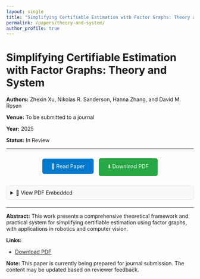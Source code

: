 ```yaml
---
layout: single
title: "Simplifying Certifiable Estimation with Factor Graphs: Theory and System"
permalink: /papers/theory-and-system/
author_profile: true
---
```


# Simplifying Certifiable Estimation with Factor Graphs: Theory and System

**Authors:** Zhexin Xu, Nikolas R. Sanderson, Hanna Zhang, and David M. Rosen

**Venue:** To be submitted to a journal

**Year:** 2025

**Status:** In Review

---

<div style="text-align: center; margin: 20px 0;">
  <a href="/files/Xu_2025_Simplifying_Certifiable_Estimation.pdf" target="_blank" style="background-color: #007acc; color: white; padding: 12px 24px; text-decoration: none; border-radius: 5px; display: inline-block; margin: 5px;">📄 Read Paper</a>
  <a href="/files/Xu_2025_Simplifying_Certifiable_Estimation.pdf" download style="background-color: #28a745; color: white; padding: 12px 24px; text-decoration: none; border-radius: 5px; display: inline-block; margin: 5px;">⬇️ Download PDF</a>
</div>

<div style="margin: 20px 0;">
  <details>
    <summary style="cursor: pointer; padding: 10px; background-color: #f8f9fa; border: 1px solid #dee2e6; border-radius: 5px;">📖 View PDF Embedded</summary>
    <div style="margin-top: 10px;">
      <iframe src="/files/Xu_2025_Simplifying_Certifiable_Estimation.pdf" width="100%" height="600px" style="border: 1px solid #ccc;">
        <p>Your browser does not support embedded PDFs. <a href="/files/Xu_2025_Simplifying_Certifiable_Estimation.pdf" target="_blank">Click here to view the PDF</a>.</p>
      </iframe>
    </div>
  </details>
</div>

---

**Abstract:** This work presents a comprehensive theoretical framework and practical system for simplifying certifiable estimation using factor graphs, with applications in robotics and computer vision.

**Links:**
- [Download PDF](/files/Xu_2025_Simplifying_Certifiable_Estimation.pdf)

**Note:** This paper is currently being prepared for journal submission. The content may be updated based on reviewer feedback.
